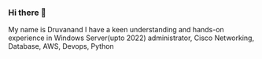 ### Hi there 👋
My name is Druvanand
I have a keen understanding and hands-on experience in Windows Server(upto 2022) administrator, Cisco Networking, Database, AWS, Devops, Python
